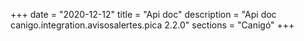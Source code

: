 +++
date        = "2020-12-12"
title       = "Api doc"
description = "Api doc canigo.integration.avisosalertes.pica 2.2.0"
sections    = "Canigó"
+++